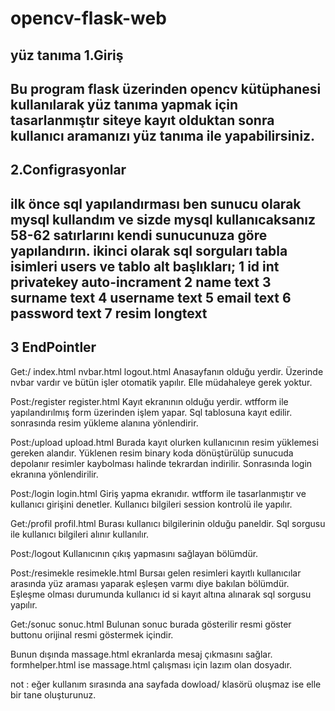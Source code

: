 # opencv-flask-web
yüz tanıma
1.Giriş
------------------------------------------------
Bu program flask üzerinden opencv kütüphanesi kullanılarak yüz tanıma yapmak için tasarlanmıştır siteye kayıt olduktan sonra kullanıcı aramanızı yüz tanıma ile yapabilirsiniz.
------------------------------------------------

2.Configrasyonlar
-------------------------------------------------
ilk önce sql yapılandırması ben sunucu olarak mysql kullandım ve sizde mysql kullanıcaksanız 58-62 satırlarını kendi sunucunuza göre yapılandırın.
ikinci olarak sql sorguları tabla isimleri users ve tablo alt başlıkları;
1 id int privatekey auto-incrament
2 name text
3 surname text
4 username text
5 email text
6 password text
7 resim longtext
---------------------------------------------------

3 EndPointler
---------------------------------------------------

Get:/
index.html
nvbar.html
logout.html
Anasayfanın olduğu yerdir.
Üzerinde nvbar vardır ve bütün işler otomatik yapılır.
Elle müdahaleye gerek yoktur.

Post:/register
register.html
Kayıt ekranının olduğu yerdir.
wtfform ile yapılandırılmış form üzerinden işlem yapar.
Sql tablosuna kayıt edilir.
sonrasında resim yükleme alanına yönlendirir.


Post:/upload
upload.html
Burada kayıt olurken kullanıcının resim yüklemesi gereken alandır.
Yüklenen resim binary koda dönüştürülüp sunucuda depolanır resimler kaybolması halinde tekrardan indirilir.
Sonrasında login ekranına yönlendirilir.

Post:/login
login.html
Giriş yapma ekranıdır.
wtfform ile tasarlanmıştır ve kullanıcı girişini denetler.
Kullanıcı bilgileri session kontrolü ile yapılır.

Get:/profil
profil.html
Burası kullanıcı bilgilerinin olduğu paneldir.
Sql sorgusu ile kullanıcı bilgileri alınır kullanılır.

Post:/logout
Kullanıcının çıkış yapmasını sağlayan bölümdür.

Post:/resimekle
resimekle.html
Bursaı gelen resimleri kayıtlı kullanıcılar arasında yüz araması yaparak eşleşen varmı diye bakılan bölümdür.
Eşleşme olması durumunda kullanıcı id si kayıt altına alınarak sql sorgusu yapılır.

Get:/sonuc
sonuc.html
Bulunan sonuc burada gösterilir resmi göster buttonu orijinal resmi göstermek içindir.

Bunun dışında massage.html ekranlarda mesaj çıkmasını sağlar.
formhelper.html ise massage.html çalışması için lazım olan dosyadır.

not : eğer kullanım sırasında ana sayfada dowload/ klasörü oluşmaz ise elle bir tane oluşturunuz. 
